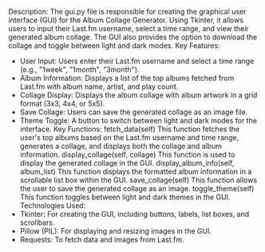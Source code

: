 Description:
The gui.py file is responsible for creating the graphical user interface (GUI) for the Album Collage Generator. Using Tkinter, it allows users to input their Last.fm username, select a time range, and view their generated album collage. The GUI also provides the option to download the collage and toggle between light and dark modes.
Key Features:
-	User Input: Users enter their Last.fm username and select a time range (e.g., "1week", "1month", "3month").
-	Album Information: Displays a list of the top albums fetched from Last.fm with album name, artist, and play count.
-	Collage Display: Displays the album collage with album artwork in a grid format (3x3, 4x4, or 5x5).
-	Save Collage: Users can save the generated collage as an image file.
-	Theme Toggle: A button to switch between light and dark modes for the interface.
Key Functions:
fetch_data(self)
This function fetches the user's top albums based on the Last.fm username and time range, generates a collage, and displays both the collage and album information.
display_collage(self, collage)
This function is used to display the generated collage in the GUI.
display_album_info(self, album_list)
This function displays the formatted album information in a scrollable list box within the GUI.
save_collage(self)
This function allows the user to save the generated collage as an image.
toggle_theme(self)
This function toggles between light and dark themes in the GUI.
Technologies Used:
-	Tkinter: For creating the GUI, including buttons, labels, list boxes, and scrollbars.
-	Pillow (PIL): For displaying and resizing images in the GUI.
-	Requests: To fetch data and images from Last.fm.

